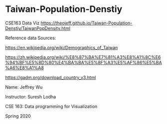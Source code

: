 # Taiwan-Population-Denstiy
CSE163 Data Viz
https://theojeff.github.io/Taiwan-Population-Denstiy/TaiwanPopDensity.html

Reference data Sources:

https://en.wikipedia.org/wiki/Demographics_of_Taiwan

https://zh.wikipedia.org/wiki/%E8%87%BA%E7%81%A3%E8%A1%8C%E6%94%BF%E5%8D%80%E4%BA%BA%E5%8F%A3%E5%AF%86%E5%BA%A6%E8%A1%A8

https://gadm.org/download_country_v3.html

Name: Jeffrey Wu

Instructor: Suresh Lodha

CSE 163: Data programming for Visualization

Spring 2020
